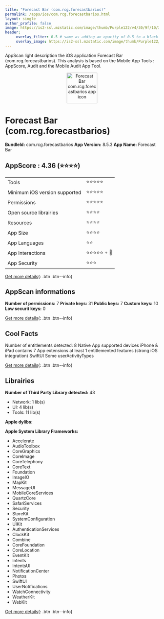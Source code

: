 ```yaml
---
title: "Forecast Bar (com.rcg.forecastbarios)"
permalink: /apps/ios/com.rcg.forecastbarios.html
layout: single
author_profile: false
image: https://is2-ssl.mzstatic.com/image/thumb/Purple122/v4/30/9f/10/309f10e9-c544-06b4-5413-cd0c28f1f383/AppIcon-0-1x_U007emarketing-0-7-0-85-220.png/512x512bb.jpg
header: 
     overlay_filter: 0.5 # same as adding an opacity of 0.5 to a black background
     overlay_image: https://is2-ssl.mzstatic.com/image/thumb/Purple122/v4/30/9f/10/309f10e9-c544-06b4-5413-cd0c28f1f383/AppIcon-0-1x_U007emarketing-0-7-0-85-220.png/512x512bb.jpg
---
```

AppScan light description the iOS application Forecast Bar (com.rcg.forecastbarios). This analysis is based on the Mobile App Tools : AppScore, Audit and the Mobile Audit App Tool.

  
  
<div style="text-align: center;"><img src="https://is2-ssl.mzstatic.com/image/thumb/Purple122/v4/30/9f/10/309f10e9-c544-06b4-5413-cd0c28f1f383/AppIcon-0-1x_U007emarketing-0-7-0-85-220.png/512x512bb.jpg" width="100" height="100" alt="Forecast Bar com.rcg.forecastbarios app icon"></div>  
  
# Forecast Bar (com.rcg.forecastbarios)

**BundleId:** com.rcg.forecastbarios
**App Version:** 8.5.3
**App Name:** Forecast Bar


## AppScore : 4.36 (⭐️⭐️⭐️⭐️) 

<table>
<tr><td> Tools </td><td> ⭐️⭐️⭐️⭐️⭐️ </td></tr>
<tr><td> Minimum iOS version supported </td><td> ⭐️⭐️⭐️⭐️⭐️ </td></tr>
<tr><td> Permissions </td><td> ⭐️⭐️⭐️⭐️⭐️ </td></tr>
<tr><td> Open source librairies </td><td> ⭐️⭐️⭐️⭐️ </td></tr>
<tr><td> Resources </td><td> ⭐️⭐️⭐️⭐️ </td></tr>
<tr><td> App Size </td><td> ⭐️⭐️⭐️⭐️ </td></tr>
<tr><td> App Languages </td><td> ⭐️⭐️ </td></tr>
<tr><td> App Interactions </td><td> ⭐️⭐️⭐️⭐️⭐️ + 🌟 </td></tr>
<tr><td> App Security </td><td> ⭐️⭐️⭐️ </td></tr>
</table>

[Get more details](/pricing.html){: .btn .btn--info}  
  
## AppScan informations 

**Number of permissions:** 7
**Private keys:** 31
**Public keys:** 7
**Custom keys:** 10
**Low securit keys:** 0
  
[Get more details](/pricing.html){: .btn .btn--info}

## Cool Facts

Number of entitlements detected: 8
Native App
supported devices iPhone & iPad
contains 7 App extensions
at least 1 entitlemented features (strong iOS integration)
SwiftUI
Some userActivityTypes
  
[Get more details](/pricing.html){: .btn .btn--info}

## Librairies 
**Number of Third Party Library detected:** 43
- Network: 1 lib(s)
- UI: 4 lib(s)
- Tools: 11 lib(s)

**Apple dylibs:**


**Apple System Library Frameworks:**
- Accelerate
- AudioToolbox
- CoreGraphics
- CoreImage
- CoreTelephony
- CoreText
- Foundation
- ImageIO
- MapKit
- MessageUI
- MobileCoreServices
- QuartzCore
- SafariServices
- Security
- StoreKit
- SystemConfiguration
- UIKit
- AuthenticationServices
- ClockKit
- Combine
- CoreFoundation
- CoreLocation
- EventKit
- Intents
- IntentsUI
- NotificationCenter
- Photos
- SwiftUI
- UserNotifications
- WatchConnectivity
- WeatherKit
- WebKit


  
[Get more details](/pricing.html){: .btn .btn--info}

